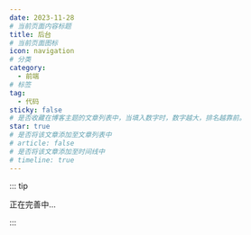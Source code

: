 ```yaml
---
date: 2023-11-28
# 当前页面内容标题
title: 后台
# 当前页面图标
icon: navigation
# 分类
category:
  - 前端
# 标签
tag:
  - 代码
sticky: false
# 是否收藏在博客主题的文章列表中，当填入数字时，数字越大，排名越靠前。
star: true
# 是否将该文章添加至文章列表中
# article: false
# 是否将该文章添加至时间线中
# timeline: true
---
```

::: tip

正在完善中...

:::